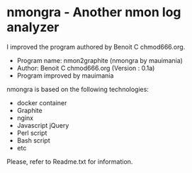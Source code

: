 # nmongra - Another nmon log analyzer

I improved the program authored by Benoit C chmod666.org.
- Program name: nmon2graphite (nmongra by mauimania)
- Author: Benoit C chmod666.org (Version : 0.1a)
- Program improved by mauimania

nmongra is based on the following technologies:
- docker container
- Graphite
- nginx
- Javascript jQuery
- Perl script
- Bash script
- etc

Please, refer to Readme.txt for information.
